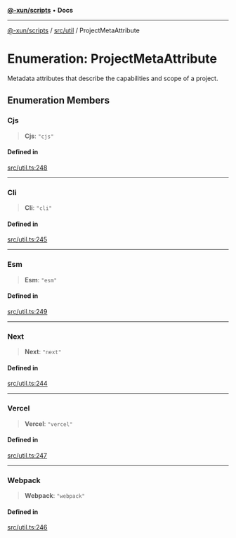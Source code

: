 [**@-xun/scripts**](../../../README.md) • **Docs**

***

[@-xun/scripts](../../../README.md) / [src/util](../README.md) / ProjectMetaAttribute

# Enumeration: ProjectMetaAttribute

Metadata attributes that describe the capabilities and scope of a project.

## Enumeration Members

### Cjs

> **Cjs**: `"cjs"`

#### Defined in

[src/util.ts:248](https://github.com/Xunnamius/xscripts/blob/4c305ac01bcb5579e4796a0cd2b08508dc5de5e1/src/util.ts#L248)

***

### Cli

> **Cli**: `"cli"`

#### Defined in

[src/util.ts:245](https://github.com/Xunnamius/xscripts/blob/4c305ac01bcb5579e4796a0cd2b08508dc5de5e1/src/util.ts#L245)

***

### Esm

> **Esm**: `"esm"`

#### Defined in

[src/util.ts:249](https://github.com/Xunnamius/xscripts/blob/4c305ac01bcb5579e4796a0cd2b08508dc5de5e1/src/util.ts#L249)

***

### Next

> **Next**: `"next"`

#### Defined in

[src/util.ts:244](https://github.com/Xunnamius/xscripts/blob/4c305ac01bcb5579e4796a0cd2b08508dc5de5e1/src/util.ts#L244)

***

### Vercel

> **Vercel**: `"vercel"`

#### Defined in

[src/util.ts:247](https://github.com/Xunnamius/xscripts/blob/4c305ac01bcb5579e4796a0cd2b08508dc5de5e1/src/util.ts#L247)

***

### Webpack

> **Webpack**: `"webpack"`

#### Defined in

[src/util.ts:246](https://github.com/Xunnamius/xscripts/blob/4c305ac01bcb5579e4796a0cd2b08508dc5de5e1/src/util.ts#L246)
